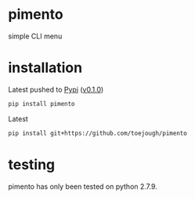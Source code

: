 # pimento
simple CLI menu

# installation
Latest pushed to [Pypi](https://pypi.python.org/pypi/pimento) ([v0.1.0](https://github.com/toejough/pimento/releases/tag/v0.1.0))
```bash
pip install pimento
```
Latest
```bash
pip install git+https://github.com/toejough/pimento
```

# testing
pimento has only been tested on python 2.7.9.
